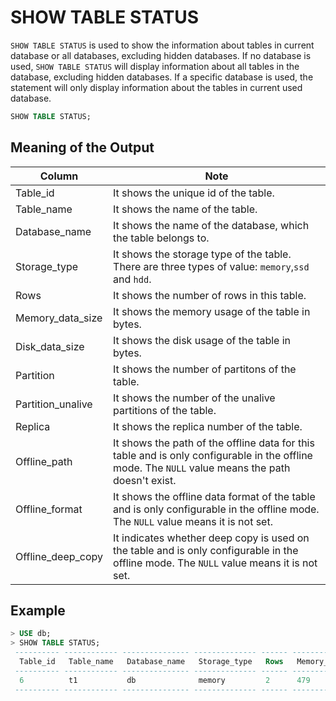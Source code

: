 # SHOW TABLE STATUS

`SHOW TABLE STATUS` is used to show the information about tables in current database or all databases, excluding hidden databases.
If no database is used, `SHOW TABLE STATUS` will display information about all tables in the database, excluding hidden databases.
If a specific database is used, the statement will only display information about the tables in current used database.

```sql
SHOW TABLE STATUS;
```


## Meaning of the Output

| Column            | Note                                                                                                                                              |
| ----------------- |---------------------------------------------------------------------------------------------------------------------------------------------------|
| Table_id          | It shows the unique id of the table.                                                                                                              |
| Table_name        | It shows the name of the table.                                                                                                                   |
| Database_name     | It shows the name of the database, which the table belongs to.                                                                                    |
| Storage_type      | It shows the storage type of the table. There are three types of value: `memory`,`ssd` and `hdd`.                                                 |
| Rows              | It shows the number of rows in this table.                                                                                                        |
| Memory_data_size  | It shows the memory usage of the table in bytes.                                                                                                  |
| Disk_data_size    | It shows the disk usage of the table in bytes.                                                                                                    |
| Partition         | It shows the number of partitons of the table.                                                                                                    |
| Partition_unalive | It shows the number of the unalive partitions of the table.                                                                                       |
| Replica           | It shows the replica number of the table.                                                                                                         |
| Offline_path      | It shows the path of the offline data for this table and is only configurable in the offline mode. The `NULL` value means the path doesn't exist. |
| Offline_format    | It shows the offline data format of the table and is only configurable in the offline mode. The `NULL` value means it is not set.                 |
| Offline_deep_copy | It indicates whether deep copy is used on the table and is only configurable in the offline mode. The `NULL` value means it is not set.   |



## Example

```sql
> USE db;
> SHOW TABLE STATUS;
 ---------- ------------ --------------- -------------- ------ ------------------ ---------------- ----------- ------------------- --------- -------------- ---------------- ------------------- 
  Table_id   Table_name   Database_name   Storage_type   Rows   Memory_data_size   Disk_data_size   Partition   Partition_unalive   Replica   Offline_path   Offline_format   Offline_deep_copy  
 ---------- ------------ --------------- -------------- ------ ------------------ ---------------- ----------- ------------------- --------- -------------- ---------------- ------------------- 
  6          t1           db              memory         2      479                0                8           0                   3         NULL           NULL             NULL               
 ---------- ------------ --------------- -------------- ------ ------------------ ---------------- ----------- ------------------- --------- -------------- ---------------- ------------------- 
```

